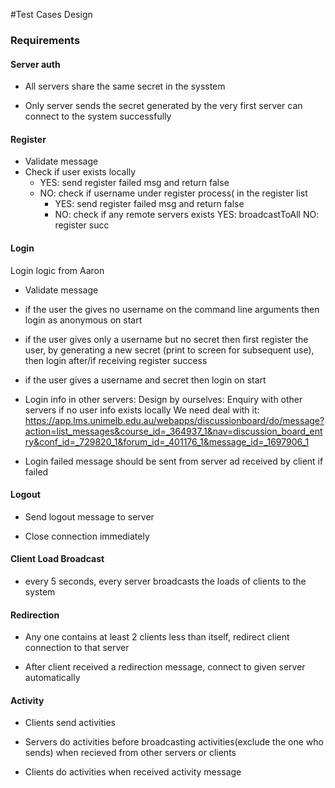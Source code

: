 #Test Cases Design

### Requirements

#### Server auth

- All servers share the same secret in the sysstem

- Only server sends the secret generated by the very first server can connect to the system successfully

#### Register
- Validate message
- Check if user exists locally
    - YES: send register failed msg and return false
    - NO:  check if username under register process( in the register list 
        - YES: send register failed msg and return false
        - NO: check if any remote servers exists
  				YES: broadcastToAll
  				NO: register succ

####  Login 

Login logic from Aaron

- Validate message

- if the user the gives no username on the command line arguments then login as anonymous on start

- if the user gives only a username but no secret then first register the user, by generating a new secret (print to screen for subsequent use), then login after/if receiving register success

- if the user gives a username and secret then login on start

- Login info in other servers: Design by ourselves: Enquiry with other servers if no user info exists locally
We need deal with it: https://app.lms.unimelb.edu.au/webapps/discussionboard/do/message?action=list_messages&course_id=_364937_1&nav=discussion_board_entry&conf_id=_729820_1&forum_id=_401176_1&message_id=_1697906_1

- Login failed message should be sent from server ad received by client if failed

#### Logout

- Send logout message to server

- Close connection immediately 


#### Client Load Broadcast

- every 5 seconds, every server broadcasts the loads of clients to the system 

#### Redirection

- Any one contains at least 2 clients less than itself, redirect client connection to that server

- After client received a redirection message, connect to given server automatically

#### Activity

- Clients send activities

- Servers do activities before broadcasting activities(exclude the one who sends) when recieved from other servers or clients

- Clients do activities when received activity message

